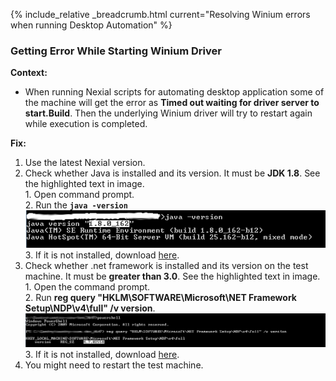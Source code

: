 {% include_relative _breadcrumb.html current="Resolving Winium errors when running Desktop Automation" %}

### Getting Error While Starting Winium Driver
**Context:**
- When running Nexial scripts for automating desktop application some of the machine will get the error as 
  **Timed out waiting for driver server to start.Build**. Then the underlying Winium driver will try to restart again 
  while execution is completed. 

**Fix:**
1. Use the latest Nexial version.
2. Check whether Java is installed and its version. It must be **JDK 1.8**. See the highlighted text in image.<br/>
		 1. Open command prompt.<br/>
		 2. Run the **`java -version`**<br/>
		 ![java](image/WiniumStartingError_01.png)<br/>
		 3. If it is not installed, download <a href="http://www.oracle.com/technetwork/java/javase/downloads/jdk8-downloads-2133151.html" class="external-link" target="_nexial_external">here</a>.
3. Check whether .net framework is installed and its version on the test machine. It must be **greater than 3.0**. See 
	 the highlighted text in image.<br/>
		 1. Open the command prompt.<br/>
		 2. Run  **reg query "HKLM\SOFTWARE\Microsoft\NET Framework Setup\NDP\v4\full" /v version**.<br/>
		    ![img](image/WiniumStartingError_02.png)<br/>
		 3. If it is not installed, download <a href="https://docs.microsoft.com/en-us/dotnet/framework/install/guide-for-developers" class="external-link" target="_nexial_external">here</a>.  
4. You might need to restart the test machine.
